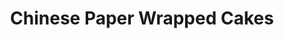 ---
redirect_from: 
  - /videos/chinese-paper-wrapped-cakes.html
layout: post
categories: videos
tags: [videos, sweets, sponge cake]
excerpt: 
title: "Chinese Paper Wrapped Cakes"
feature_video: https://www.youtube.com/embed/a-ALGMyOOvY
image:
    feature: 125-1.jpg
---
